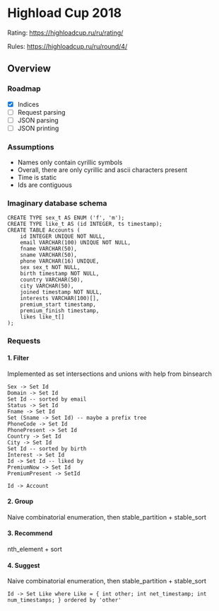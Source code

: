 # Highload Cup 2018

Rating: https://highloadcup.ru/ru/rating/

Rules: https://highloadcup.ru/ru/round/4/

## Overview

### Roadmap
- [x] Indices
- [ ] Request parsing
- [ ] JSON parsing
- [ ] JSON printing

### Assumptions
- Names only contain cyrillic symbols
- Overall, there are only cyrillic and ascii characters present
- Time is static
- Ids are contiguous

### Imaginary database schema
```
CREATE TYPE sex_t AS ENUM ('f', 'm');
CREATE TYPE like_t AS (id INTEGER, ts timestamp);
CREATE TABLE Accounts (
	id INTEGER UNIQUE NOT NULL,
	email VARCHAR(100) UNIQUE NOT NULL,
	fname VARCHAR(50),
	sname VARCHAR(50),
	phone VARCHAR(16) UNIQUE,
	sex sex_t NOT NULL,
	birth timestamp NOT NULL,
	country VARCHAR(50),
	city VARCHAR(50),
	joined timestamp NOT NULL,
	interests VARCHAR(100)[],
	premium_start timestamp,
	premium_finish timestamp,
	likes like_t[]
);
```

### Requests
#### 1. Filter
Implemented as set intersections and unions with help from binsearch

```
Sex -> Set Id
Domain -> Set Id
Set Id -- sorted by email
Status -> Set Id
Fname -> Set Id
Set (Sname -> Set Id) -- maybe a prefix tree
PhoneCode -> Set Id
PhonePresent -> Set Id
Country -> Set Id
City -> Set Id
Set Id -- sorted by birth
Interest -> Set Id
Id -> Set Id -- liked by
PremiumNow -> Set Id
PremiumPresent -> SetId

Id -> Account
```

#### 2. Group
Naive combinatorial enumeration, then stable_partition + stable_sort

#### 3. Recommend
nth_element + sort

#### 4. Suggest
Naive combinatorial enumeration, then stable_partition + stable_sort

```
Id -> Set Like where Like = { int other; int net_timestamp; int num_timestamps; } ordered by 'other'
```